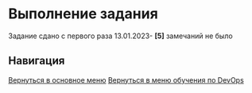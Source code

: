 Выполнение задания
===

Задание сдано с первого раза 13.01.2023- **[5]** замечаний не было

Навигация
---

[Вернуться в основное меню](../../README.md)
[Вернуться в меню обучения по DevOps](../README.md)
